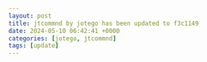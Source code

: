 ```yaml
---
layout: post
title: jtcommnd by jotego has been updated to f3c1149
date: 2024-05-10 06:42:41 +0000
categories: [jotego, jtcommnd]
tags: [update]
---
```


